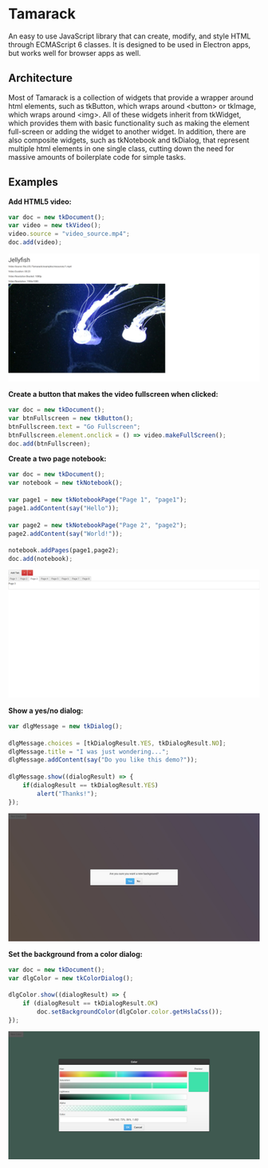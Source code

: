 # Tamarack
An easy to use JavaScript library that can create, modify, and style HTML through ECMAScript 6 classes. It is designed to be used in Electron apps, but works well for browser apps as well.
 
Architecture 
-------
Most of Tamarack is a collection of widgets that provide a wrapper around html elements, such as tkButton, which wraps around &lt;button&gt; or tkImage, which wraps around &lt;img&gt;. All of these widgets inherit from tkWidget, which provides them with basic functionality such as making the element full-screen or adding the widget to another widget. In addition, there are also composite widgets, such as tkNotebook and tkDialog, that represent multiple html elements in one single class, cutting down the need for massive amounts of boilerplate code for simple tasks.

Examples
-------
**Add HTML5 video:**
```javascript
var doc = new tkDocument();
var video = new tkVideo();
video.source = "video_source.mp4";
doc.add(video);
```
![Video](examples/screenshots/MediaPlayer.jpg)

**Create a button that makes the video fullscreen when clicked:**
```javascript
var doc = new tkDocument();
var btnFullscreen = new tkButton();
btnFullscreen.text = "Go Fullscreen";				
btnFullscreen.element.onclick = () => video.makeFullScreen();
doc.add(btnFullscreen);
```

**Create a two page notebook:**
```javascript
var doc = new tkDocument();
var notebook = new tkNotebook();

var page1 = new tkNotebookPage("Page 1", "page1");
page1.addContent(say("Hello"));

var page2 = new tkNotebookPage("Page 2", "page2");
page2.addContent(say("World!"));

notebook.addPages(page1,page2);
doc.add(notebook);
```
![Notebook](examples/screenshots/Tabs.jpg)

**Show a yes/no dialog:**
```javascript
var dlgMessage = new tkDialog();

dlgMessage.choices = [tkDialogResult.YES, tkDialogResult.NO];
dlgMessage.title = "I was just wondering...";
dlgMessage.addContent(say("Do you like this demo?"));

dlgMessage.show((dialogResult) => {
    if(dialogResult == tkDialogResult.YES)
        alert("Thanks!");
});
```
![Dialog](examples/screenshots/Dialog.jpg)

**Set the background from a color dialog:**
```javascript
var doc = new tkDocument();
var dlgColor = new tkColorDialog();

dlgColor.show((dialogResult) => {
    if (dialogResult == tkDialogResult.OK)
        doc.setBackgroundColor(dlgColor.color.getHslaCss());
});
```
![Color Dialog](examples/screenshots/ColorDialog.jpg)
